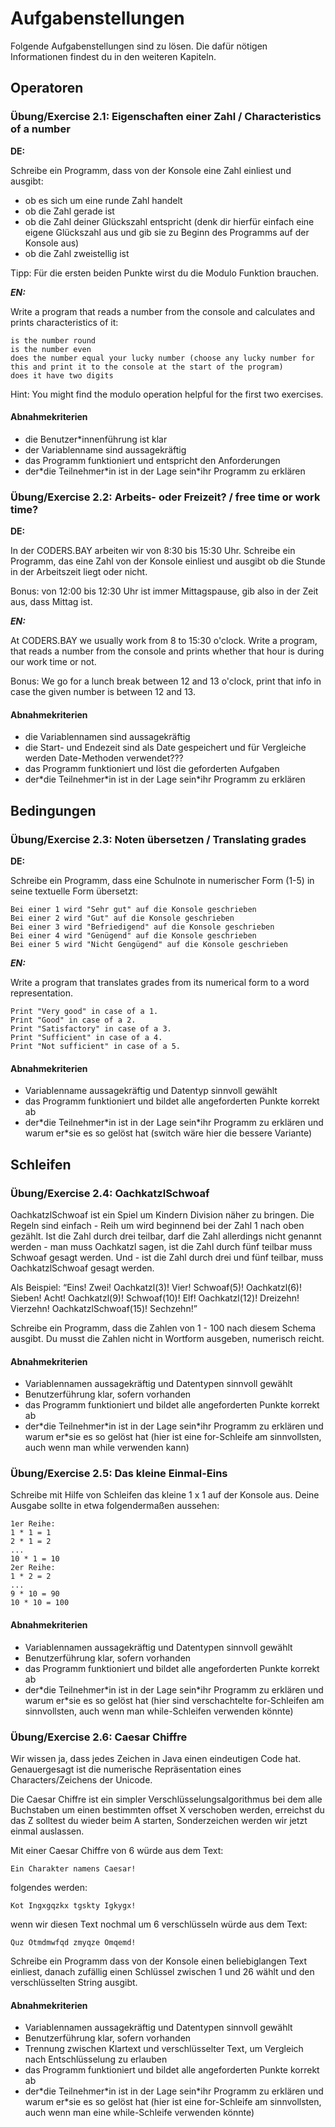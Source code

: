 # Aufgabenstellungen

Folgende Aufgabenstellungen sind zu lösen. Die dafür nötigen Informationen findest du in den weiteren Kapiteln.

## Operatoren

### Übung/Exercise 2.1: Eigenschaften einer Zahl / Characteristics of a number

**DE:**

Schreibe ein Programm, dass von der Konsole eine Zahl einliest und ausgibt:
- ob es sich um eine runde Zahl handelt
- ob die Zahl gerade ist
- ob die Zahl deiner Glückszahl entspricht (denk dir hierfür einfach eine eigene Glückszahl aus und gib sie zu Beginn des Programms auf der Konsole aus)
- ob die Zahl zweistellig ist

Tipp: Für die ersten beiden Punkte wirst du die Modulo Funktion brauchen. 

***EN:***

Write a program that reads a number from the console and calculates and prints characteristics of it:

    is the number round
    is the number even
    does the number equal your lucky number (choose any lucky number for this and print it to the console at the start of the program)
    does it have two digits

Hint: You might find the modulo operation helpful for the first two exercises. 


#### Abnahmekriterien

- die Benutzer\*innenführung ist klar
- der Variablenname sind aussagekräftig
- das Programm funktioniert und entspricht den Anforderungen
- der\*die Teilnehmer\*in ist in der Lage sein\*ihr Programm zu erklären

### Übung/Exercise 2.2: Arbeits- oder Freizeit? / free time or work time?

**DE:**

In der CODERS.BAY arbeiten wir von 8:30 bis 15:30 Uhr. Schreibe ein Programm, das eine Zahl von der Konsole einliest und ausgibt ob die Stunde in der Arbeitszeit liegt oder nicht.

Bonus: von 12:00 bis 12:30 Uhr ist immer Mittagspause, gib also in der Zeit aus, dass Mittag ist. 

***EN:***

At CODERS.BAY we usually work from 8 to 15:30 o'clock. Write a program, that reads a number from the console and prints whether that hour is during our work time or not.

Bonus: We go for a lunch break between 12 and 13 o'clock, print that info in case the given number is between 12 and 13. 

#### Abnahmekriterien

- die Variablennamen sind aussagekräftig
- die Start- und Endezeit sind als Date gespeichert und für Vergleiche werden Date-Methoden verwendet???
- das Programm funktioniert und löst die geforderten Aufgaben
- der\*die Teilnehmer\*in ist in der Lage sein\*ihr Programm zu erklären

## Bedingungen

### Übung/Exercise 2.3: Noten übersetzen / Translating grades

**DE:**

Schreibe ein Programm, dass eine Schulnote in numerischer Form (1-5) in seine textuelle Form übersetzt:

    Bei einer 1 wird "Sehr gut" auf die Konsole geschrieben
    Bei einer 2 wird "Gut" auf die Konsole geschrieben
    Bei einer 3 wird "Befriedigend" auf die Konsole geschrieben
    Bei einer 4 wird "Genügend" auf die Konsole geschrieben
    Bei einer 5 wird "Nicht Gengügend" auf die Konsole geschrieben

***EN:***

Write a program that translates grades from its numerical form to a word representation.

    Print "Very good" in case of a 1.
    Print "Good" in case of a 2.
    Print "Satisfactory" in case of a 3.
    Print "Sufficient" in case of a 4.
    Print "Not sufficient" in case of a 5.

#### Abnahmekriterien

- Variablenname aussagekräftig und Datentyp sinnvoll gewählt
- das Programm funktioniert und bildet alle angeforderten Punkte korrekt ab
- der\*die Teilnehmer\*in ist in der Lage sein\*ihr Programm zu erklären und warum er\*sie es so gelöst hat (switch wäre hier die bessere Variante)

## Schleifen

### Übung/Exercise 2.4: OachkatzlSchwoaf

OachkatzlSchwoaf ist ein Spiel um Kindern Division näher zu bringen. Die Regeln sind einfach - Reih um wird beginnend bei der Zahl 1 nach oben gezählt. Ist die Zahl durch drei teilbar, darf die Zahl allerdings nicht genannt werden - man muss Oachkatzl sagen, ist die Zahl durch fünf teilbar muss Schwoaf gesagt werden. Und - ist die Zahl durch drei und fünf teilbar, muss OachkatzlSchwoaf gesagt werden.

Als Beispiel: “Eins! Zwei! Oachkatzl(3)! Vier! Schwoaf(5)! Oachkatzl(6)! Sieben! Acht! Oachkatzl(9)! Schwoaf(10)! Elf! Oachkatzl(12)! Dreizehn! Vierzehn! OachkatzlSchwoaf(15)! Sechzehn!”

Schreibe ein Programm, dass die Zahlen von 1 - 100 nach diesem Schema ausgibt. Du musst die Zahlen nicht in Wortform ausgeben, numerisch reicht. 

#### Abnahmekriterien

- Variablennamen aussagekräftig und Datentypen sinnvoll gewählt
- Benutzerführung klar, sofern vorhanden 
- das Programm funktioniert und bildet alle angeforderten Punkte korrekt ab
- der\*die Teilnehmer\*in ist in der Lage sein\*ihr Programm zu erklären und warum er\*sie es so gelöst hat (hier ist eine for-Schleife am sinnvollsten, auch wenn man while verwenden kann)

### Übung/Exercise 2.5: Das kleine Einmal-Eins

Schreibe mit Hilfe von Schleifen das kleine 1 x 1 auf der Konsole aus. Deine Ausgabe sollte in etwa folgendermaßen aussehen:

```
1er Reihe:
1 * 1 = 1
2 * 1 = 2
...
10 * 1 = 10
2er Reihe:
1 * 2 = 2
...
9 * 10 = 90
10 * 10 = 100
```

#### Abnahmekriterien

- Variablennamen aussagekräftig und Datentypen sinnvoll gewählt
- Benutzerführung klar, sofern vorhanden 
- das Programm funktioniert und bildet alle angeforderten Punkte korrekt ab
- der\*die Teilnehmer\*in ist in der Lage sein\*ihr Programm zu erklären und warum er\*sie es so gelöst hat (hier sind verschachtelte for-Schleifen am sinnvollsten, auch wenn man while-Schleifen verwenden könnte)

### Übung/Exercise 2.6: Caesar Chiffre

Wir wissen ja, dass jedes Zeichen in Java einen eindeutigen Code hat. Genauergesagt ist die numerische Repräsentation eines Characters/Zeichens der Unicode.

Die Caesar Chiffre ist ein simpler Verschlüsselungsalgorithmus bei dem alle Buchstaben um einen bestimmten offset X verschoben werden, erreichst du das Z solltest du wieder beim A starten, Sonderzeichen werden wir jetzt einmal auslassen.

Mit einer Caesar Chiffre von 6 würde aus dem Text:

```
Ein Charakter namens Caesar!
```

folgendes werden:

```
Kot Ingxgqzkx tgskty Igkygx!
```

wenn wir diesen Text nochmal um 6 verschlüsseln würde aus dem Text:

```
Quz Otmdmwfqd zmyqze Omqemd!
```

Schreibe ein Programm dass von der Konsole einen beliebiglangen Text einliest, danach zufällig einen Schlüssel zwischen 1 und 26 wählt und den verschlüsselten String ausgibt. 

#### Abnahmekriterien

- Variablennamen aussagekräftig und Datentypen sinnvoll gewählt
- Benutzerführung klar, sofern vorhanden 
- Trennung zwischen Klartext und verschlüsselter Text, um Vergleich nach Entschlüsselung zu erlauben
- das Programm funktioniert und bildet alle angeforderten Punkte korrekt ab
- der\*die Teilnehmer\*in ist in der Lage sein\*ihr Programm zu erklären und warum er\*sie es so gelöst hat (hier ist eine for-Schleife am sinnvollsten, auch wenn man eine while-Schleife verwenden könnte)
